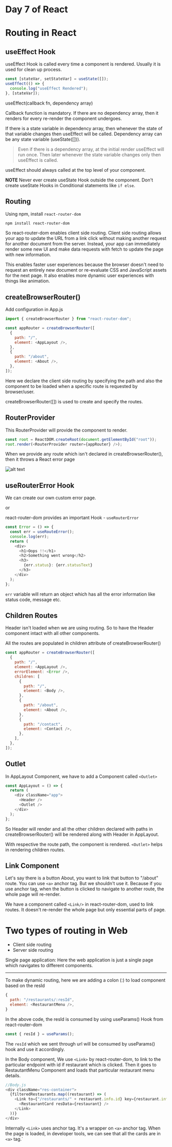 # Day 7 of React

# Routing in React

## useEffect Hook

useEffect Hook is called every time a component is rendered. Usually it is used for clean up process.

```js
const [stateVar, setStateVar] = useState([]);
useEffect(() => {
  console.log("useEffect Rendered");
}, [stateVar]);
```

useEffect(callback fn, dependency array)

Callback function is mandatory. If there are no dependency array, then it renders for every re-render the component undergoes.

If there is a state variable in dependency array, then whenever the state of that variable changes then useEffect will be called. Dependency array can be any state variable (useState([])).

> Even if there is a dependency array, at the initial render useEffect will run once. Then later whenever the state variable changes only then useEffect is called.

useEffect should always called at the top level of your component.

**NOTE** Never ever create useState Hook outside the component. Don't create useState Hooks in Conditional statements like `if else`.

## Routing

Using npm, install `react-router-dom`

```sh
npm install react-router-dom
```

So react-router-dom enables client side routing. Client side routing allows your app to update the URL from a link click without making another request for another document from the server. Instead, your app can immediately render some new UI and make data requests with fetch to update the page with new information.

This enables faster user experiences because the browser doesn't need to request an entirely new document or re-evaluate CSS and JavaScript assets for the next page. It also enables more dynamic user experiences with things like animation.

## createBrowserRouter()

Add configuration in App.js

```js
import { createBrowserRouter } from "react-router-dom";

const appRouter = createBrowserRouter([
  {
    path: "/",
    element: <AppLayout />,
  },
  {
    path: "/about",
    element: <About />,
  },
]);
```

Here we declare the client side routing by specifying the path and also the component to be loaded when a specific route is requested by browser/user.

createBrowserRouter([]) is used to create and specify the routes.

## RouterProvider

This RouterProvider will provide the component to render.

```js
const root = ReactDOM.createRoot(document.getElementById("root"));
root.render(<RouterProvider router={appRouter} />);
```

When we provide any route which isn't declared in createBrowserRouter(), then it throws a React error page

![alt text](image.png)

## useRouterError Hook

We can create our own custom error page.

or

react-router-dom provides an important Hook - `useRouterError`

```js
const Error = () => {
  const err = useRouteError();
  console.log(err);
  return (
    <div>
      <h1>Oops !!</h1>
      <h2>Something went wrong</h2>
      <h3>
        {err.status}: {err.statusText}
      </h3>
    </div>
  );
};
```

`err` variable will return an object which has all the error information like status code, message etc.

## Children Routes

Header isn't loaded when we are using routing. So to have the Header component intact with all other components.

All the routes are populated in children attribute of createBrowserRouter()

```js
const appRouter = createBrowserRouter([
  {
    path: "/",
    element: <AppLayout />,
    errorElement: <Error />,
    children: [
      {
        path: "/",
        element: <Body />,
      },
      {
        path: "/about",
        element: <About />,
      },
      {
        path: "/contact",
        element: <Contact />,
      },
    ],
  },
]);
```

## Outlet

In AppLayout Component, we have to add a Component called `<Outlet>`

```js
const AppLayout = () => {
  return (
    <div className="app">
      <Header />
      <Outlet />
    </div>
  );
};
```

So Header will render and all the other children declared with paths in createBrowserRouter() will be rendered along with Header in AppLayout.

With respective the route path, the component is rendered. `<Outlet>` helps in rendering children routes.

## Link Component

Let's say there is a button About, you want to link that button to "/about" route. You can use `<a>` anchor tag. But we shouldn't use it. Because if you use anchor tag, when the button is clicked to navigate to another route, the whole page will re-render.

We have a component called `<Link/>` in react-router-dom, used to link routes. It doesn't re-render the whole page but only essential parts of page.

# Two types of routing in Web

- Client side routing
- Server side routing

Single page application: Here the web application is just a single page which navigates to different components.

---

To make dynamic routing, here we are adding a colon (:) to load component based on the resId

```js
{
  path: "/restaurants/:resId",
  element: <RestaurantMenu />,
}
```

In the above code, the resId is consumed by using useParams() Hook from react-router-dom

```js
const { resId } = useParams();
```

The `resId` which we sent through url will be consumed by useParams() hook and use it accordingly.

In the Body component, We use `<Link>` by react-router-dom, to link to the particular endpoint with id if restaurant which is clicked. Then it goes to RestautantMenu Component and loads that particular restaurant menu details.

```js
//Body.js
<div className="res-container">
  {filteredRestaurants.map((restaurant) => (
    <Link to={"/restaurants/" + restaurant.info.id} key={restaurant.info.id}>
      <RestaurantCard resData={restaurant} />
    </Link>
  ))}
</div>
```

Internally `<Link>` uses anchor tag. It's a wrapper on `<a>` anchor tag. When the page is loaded, in developer tools, we can see that all the cards are in `<a>` tag.`
